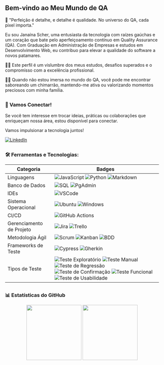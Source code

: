 ## Bem-vindo ao Meu Mundo de QA  

🌟 "Perfeição é detalhe, e detalhe é qualidade. No universo do QA, cada pixel importa."

Eu sou Janaína Scher, uma entusiasta da tecnologia com raízes gaúchas e um coração que bate pelo aperfeiçoamento contínuo em Quality Assurance (QA). Com Graduação em Administração de Empresas e estudos em Desenvolvimento Web, eu contribuo para elevar a qualidade do software a novos patamares.

👨‍💻 Este perfil é um vislumbre dos meus estudos, desafios superados e o compromisso com a excelência profissional.

🏃‍♀️ Quando não estou imersa no mundo do QA, você pode me encontrar saboreando um chimarrão, mantendo-me ativa ou valorizando momentos preciosos com minha família.

##
### 🔗 Vamos Conectar!

Se você tem interesse em trocar ideias, práticas ou colaborações que enriqueçam nossa área, estou disponível para conectar. 

Vamos impulsionar a tecnologia juntos! 

[![LinkedIn](https://img.shields.io/badge/LinkedIn-0077B5?style=flat&logo=linkedin&logoColor=white)](https://www.linkedin.com/in/janainascher/)

##
### 🛠️ Ferramentas e Tecnologias:

| Categoria | Badges |
|-----------|--------|
| Linguagens | ![JavaScript](https://img.shields.io/badge/JavaScript-F7DF1E?style=flat&logo=javascript&logoColor=black) ![Python](https://img.shields.io/badge/Python-3776AB?style=flat&logo=python&logoColor=white) ![Markdown](https://img.shields.io/badge/Markdown-000000?style=flat&logo=markdown&logoColor=white) |
| Banco de Dados | ![SQL](https://img.shields.io/badge/SQL-F80000?style=flat&logo=sql&logoColor=white) ![PgAdmin](https://img.shields.io/badge/PgAdmin-336791?style=flat&logo=postgresql&logoColor=white) |
| IDEs | ![VSCode](https://img.shields.io/badge/VSCode-0078D4?style=flat&logo=visual%20studio%20code&logoColor=white) |
| Sistema Operacional | ![Ubuntu](https://img.shields.io/badge/Ubuntu-E95420?style=flat&logo=ubuntu&logoColor=white) ![Windows](https://img.shields.io/badge/Windows-0078D6?style=flat&logo=windows&logoColor=white) |
| CI/CD | ![GitHub Actions](https://img.shields.io/badge/GitHub_Actions-2088FF?style=flat&logo=githubactions&logoColor=white) |
| Gerenciamento de Projeto | ![Jira](https://img.shields.io/badge/Jira-0052CC?style=flat&logo=jira&logoColor=white) ![Trello](https://img.shields.io/badge/Trello-0052CC?style=flat&logo=trello&logoColor=white) |
| Metodologia Ágil | ![Scrum](https://img.shields.io/badge/Scrum-2088FF?style=flat&logo=scrumalliance&logoColor=white) ![Kanban](https://img.shields.io/badge/Kanban-2088FF?style=flat&logo=trello&logoColor=white) ![BDD](https://img.shields.io/badge/BDD-23D96C?style=flat&logo=cucumber&logoColor=white) |
| Frameworks de Teste | ![Cypress](https://img.shields.io/badge/Cypress-17202C?style=flat&logo=cypress&logoColor=white) ![Gherkin](https://img.shields.io/badge/Gherkin-23D96C?style=flat&logo=cucumber&logoColor=white) |
| Tipos de Teste | ![Teste Exploratório](https://img.shields.io/badge/Teste_Exploratório-4285F4?style=flat) ![Teste Manual](https://img.shields.io/badge/Teste_Manual-34A853?style=flat) ![Teste de Regressão](https://img.shields.io/badge/Teste_de_Regressão-FBBC05?style=flat) ![Teste de Confirmação](https://img.shields.io/badge/Teste_de_Confirmação-EA4335?style=flat) ![Teste Funcional](https://img.shields.io/badge/Teste_Funcional-4285F4?style=flat) ![Teste de Usabilidade](https://img.shields.io/badge/Teste_de_Usabilidade-34A853?style=flat) |

  
##
### 📊 Estatísticas do GitHub

<p align="center" height="180em">
  <img height="180em" src="https://github-readme-stats.vercel.app/api?username=janascher&theme=dracula&rank_icon=github&count_private=true&include_all_commits=true"/>
  <img height="180em" src="https://github-readme-stats.vercel.app/api/top-langs/?username=janascher&layout=compact&langs_count=5&theme=dracula"/>
</p>
